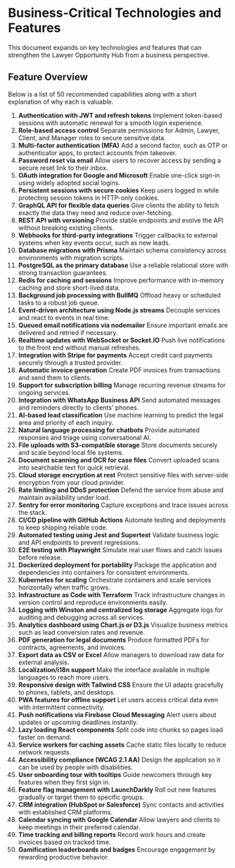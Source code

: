 # Business-Critical Technologies and Features

This document expands on key technologies and features that can strengthen the Lawyer Opportunity Hub from a business perspective.

## Feature Overview

Below is a list of 50 recommended capabilities along with a short explanation of why each is valuable.

1. **Authentication with JWT and refresh tokens**
   Implement token-based sessions with automatic renewal for a smooth login experience.
2. **Role-based access control**
   Separate permissions for Admin, Lawyer, Client, and Manager roles to secure sensitive data.
3. **Multi-factor authentication (MFA)**
   Add a second factor, such as OTP or authenticator apps, to protect accounts from takeover.
4. **Password reset via email**
   Allow users to recover access by sending a secure reset link to their inbox.
5. **OAuth integration for Google and Microsoft**
   Enable one-click sign-in using widely adopted social logins.
6. **Persistent sessions with secure cookies**
   Keep users logged in while protecting session tokens in HTTP-only cookies.
7. **GraphQL API for flexible data queries**
   Give clients the ability to fetch exactly the data they need and reduce over-fetching.
8. **REST API with versioning**
   Provide stable endpoints and evolve the API without breaking existing clients.
9. **Webhooks for third-party integrations**
   Trigger callbacks to external systems when key events occur, such as new leads.
10. **Database migrations with Prisma**
    Maintain schema consistency across environments with migration scripts.
11. **PostgreSQL as the primary database**
    Use a reliable relational store with strong transaction guarantees.
12. **Redis for caching and sessions**
    Improve performance with in-memory caching and store short-lived data.
13. **Background job processing with BullMQ**
    Offload heavy or scheduled tasks to a robust job queue.
14. **Event-driven architecture using Node.js streams**
    Decouple services and react to events in real time.
15. **Queued email notifications via nodemailer**
    Ensure important emails are delivered and retried if necessary.
16. **Realtime updates with WebSocket or Socket.IO**
    Push live notifications to the front end without manual refreshes.
17. **Integration with Stripe for payments**
    Accept credit card payments securely through a trusted provider.
18. **Automatic invoice generation**
    Create PDF invoices from transactions and send them to clients.
19. **Support for subscription billing**
    Manage recurring revenue streams for ongoing services.
20. **Integration with WhatsApp Business API**
    Send automated messages and reminders directly to clients' phones.
21. **AI-based lead classification**
    Use machine learning to predict the legal area and priority of each inquiry.
22. **Natural language processing for chatbots**
    Provide automated responses and triage using conversational AI.
23. **File uploads with S3-compatible storage**
    Store documents securely and scale beyond local file systems.
24. **Document scanning and OCR for case files**
    Convert uploaded scans into searchable text for quick retrieval.
25. **Cloud storage encryption at rest**
    Protect sensitive files with server-side encryption from your cloud provider.
26. **Rate limiting and DDoS protection**
    Defend the service from abuse and maintain availability under load.
27. **Sentry for error monitoring**
    Capture exceptions and trace issues across the stack.
28. **CI/CD pipeline with GitHub Actions**
    Automate testing and deployments to keep shipping reliable code.
29. **Automated testing using Jest and Supertest**
    Validate business logic and API endpoints to prevent regressions.
30. **E2E testing with Playwright**
    Simulate real user flows and catch issues before release.
31. **Dockerized deployment for portability**
    Package the application and dependencies into containers for consistent environments.
32. **Kubernetes for scaling**
    Orchestrate containers and scale services horizontally when traffic grows.
33. **Infrastructure as Code with Terraform**
    Track infrastructure changes in version control and reproduce environments easily.
34. **Logging with Winston and centralized log storage**
    Aggregate logs for auditing and debugging across all services.
35. **Analytics dashboard using Chart.js or D3.js**
    Visualize business metrics such as lead conversion rates and revenue.
36. **PDF generation for legal documents**
    Produce formatted PDFs for contracts, agreements, and invoices.
37. **Export data as CSV or Excel**
    Allow managers to download raw data for external analysis.
38. **Localization/i18n support**
    Make the interface available in multiple languages to reach more users.
39. **Responsive design with Tailwind CSS**
    Ensure the UI adapts gracefully to phones, tablets, and desktops.
40. **PWA features for offline support**
    Let users access critical data even with intermittent connectivity.
41. **Push notifications via Firebase Cloud Messaging**
    Alert users about updates or upcoming deadlines instantly.
42. **Lazy loading React components**
    Split code into chunks so pages load faster on demand.
43. **Service workers for caching assets**
    Cache static files locally to reduce network requests.
44. **Accessibility compliance (WCAG 2.1 AA)**
    Design the application so it can be used by people with disabilities.
45. **User onboarding tour with tooltips**
    Guide newcomers through key features when they first sign in.
46. **Feature flag management with LaunchDarkly**
    Roll out new features gradually or target them to specific groups.
47. **CRM integration (HubSpot or Salesforce)**
    Sync contacts and activities with established CRM platforms.
48. **Calendar syncing with Google Calendar**
    Allow lawyers and clients to keep meetings in their preferred calendar.
49. **Time tracking and billing reports**
    Record work hours and create invoices based on tracked time.
50. **Gamification leaderboards and badges**
    Encourage engagement by rewarding productive behavior.
